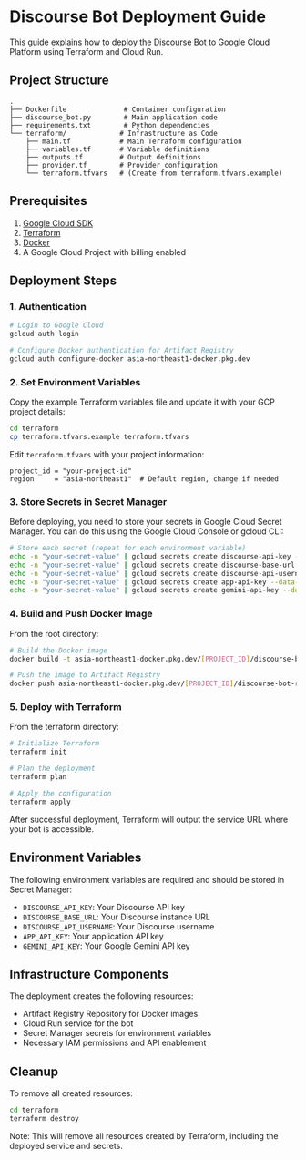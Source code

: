 # Discourse Bot Deployment Guide

This guide explains how to deploy the Discourse Bot to Google Cloud Platform using Terraform and Cloud Run.

## Project Structure

```
.
├── Dockerfile              # Container configuration
├── discourse_bot.py        # Main application code
├── requirements.txt        # Python dependencies
└── terraform/             # Infrastructure as Code
    ├── main.tf            # Main Terraform configuration
    ├── variables.tf       # Variable definitions
    ├── outputs.tf         # Output definitions
    ├── provider.tf        # Provider configuration
    └── terraform.tfvars   # (Create from terraform.tfvars.example)
```

## Prerequisites

1. [Google Cloud SDK](https://cloud.google.com/sdk/docs/install)
2. [Terraform](https://www.terraform.io/downloads.html)
3. [Docker](https://docs.docker.com/get-docker/)
4. A Google Cloud Project with billing enabled

## Deployment Steps

### 1. Authentication

```bash
# Login to Google Cloud
gcloud auth login

# Configure Docker authentication for Artifact Registry
gcloud auth configure-docker asia-northeast1-docker.pkg.dev
```

### 2. Set Environment Variables

Copy the example Terraform variables file and update it with your GCP project details:

```bash
cd terraform
cp terraform.tfvars.example terraform.tfvars
```

Edit `terraform.tfvars` with your project information:

```hcl
project_id = "your-project-id"
region     = "asia-northeast1"  # Default region, change if needed
```

### 3. Store Secrets in Secret Manager

Before deploying, you need to store your secrets in Google Cloud Secret Manager. You can do this using the Google Cloud Console or gcloud CLI:

```bash
# Store each secret (repeat for each environment variable)
echo -n "your-secret-value" | gcloud secrets create discourse-api-key --data-file=-
echo -n "your-secret-value" | gcloud secrets create discourse-base-url --data-file=-
echo -n "your-secret-value" | gcloud secrets create discourse-api-username --data-file=-
echo -n "your-secret-value" | gcloud secrets create app-api-key --data-file=-
echo -n "your-secret-value" | gcloud secrets create gemini-api-key --data-file=-
```

### 4. Build and Push Docker Image

From the root directory:

```bash
# Build the Docker image
docker build -t asia-northeast1-docker.pkg.dev/[PROJECT_ID]/discourse-bot-repo/discourse-bot:latest .

# Push the image to Artifact Registry
docker push asia-northeast1-docker.pkg.dev/[PROJECT_ID]/discourse-bot-repo/discourse-bot:latest
```

### 5. Deploy with Terraform

From the terraform directory:

```bash
# Initialize Terraform
terraform init

# Plan the deployment
terraform plan

# Apply the configuration
terraform apply
```

After successful deployment, Terraform will output the service URL where your bot is accessible.

## Environment Variables

The following environment variables are required and should be stored in Secret Manager:

- `DISCOURSE_API_KEY`: Your Discourse API key
- `DISCOURSE_BASE_URL`: Your Discourse instance URL
- `DISCOURSE_API_USERNAME`: Your Discourse username
- `APP_API_KEY`: Your application API key
- `GEMINI_API_KEY`: Your Google Gemini API key

## Infrastructure Components

The deployment creates the following resources:

- Artifact Registry Repository for Docker images
- Cloud Run service for the bot
- Secret Manager secrets for environment variables
- Necessary IAM permissions and API enablement

## Cleanup

To remove all created resources:

```bash
cd terraform
terraform destroy
```

Note: This will remove all resources created by Terraform, including the deployed service and secrets.

